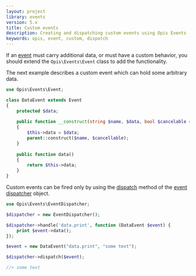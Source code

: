 ```yaml
---
layout: project
library: events
version: 5.x
title: Custom events
description: Creating and dispatching custom events using Opis Events
keywords: opis, event, custom, dispatch
---
```


If an [event][0] must carry additional data, or must have a custom behavior,
 you should extend the `Opis\Events\Event` class to add the functionality.

The next example describes a custom event which can hold some arbitrary data.

```php
use Opis\Events\Event;

class DataEvent extends Event 
{
    protected $data;
    
    public function __construct(string $name, $data, bool $cancelable = false) 
    {
        $this->data = $data;
        parent::construct($name, $cancellable);
    }
    
    public function data()
    {
        return $this->data;
    }
}
```

Custom events can be fired only by using the [dispatch][1]
method of the [event dispatcher][2] object.

```php
use Opis\Events\EventDispatcher;

$dispatcher = new EventDispatcher();

$dispatcher->handle('data.print', function (DataEvent $event) {
    print $event->data();
});

$event = new DataEvent("data.print", "some text");

$dispatcher->dispatch($event);

//> some text
```

[0]: event.html
[1]: event-dispatcher.html#dispatch
[2]: event-dispatcher.html